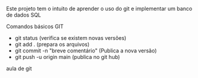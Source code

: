 Este projeto tem o intuito de aprender o uso do git e implementar um banco de dados SQL

Comandos básicos GIT
 - git status (verifica se existem novas versões)
 - git add . (prepara os arquivos)
 - git commit -n "breve comentário" (Publica a nova versão)
 - git push -u origin main (publica no git hub) 

 aula de git 